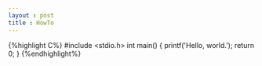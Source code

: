 ```yaml
---
layout : post
title : HowTo
---
```

{%highlight C%}
#include <stdio.h>
int main() {
    printf('Hello, world.');
    return 0;
}
{%endhighlight%}
